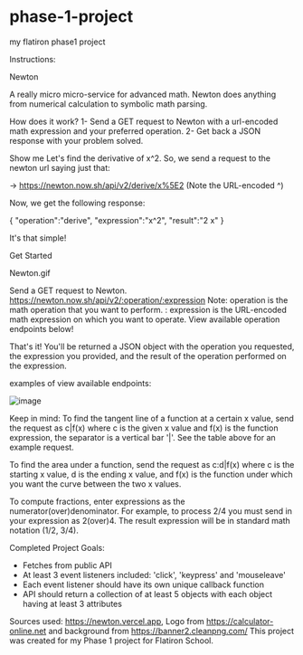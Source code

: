 # phase-1-project
my flatiron phase1 project

Instructions:

Newton

A really micro micro-service for advanced math.
Newton does anything from numerical calculation to symbolic math parsing.

How does it work?
1- Send a GET request to Newton with a url-encoded math expression and your preferred operation.
2- Get back a JSON response with your problem solved.

Show me
Let's find the derivative of x^2. So, we send a request to the newton url saying just that:

-> https://newton.now.sh/api/v2/derive/x%5E2 (Note the URL-encoded ^)

Now, we get the following response:

{
  "operation":"derive",
  "expression":"x^2",
  "result":"2 x"
}

It's that simple!


Get Started

Newton.gif

Send a GET request to Newton.
https://newton.now.sh/api/v2/:operation/:expression
Note: operation is the math operation that you want to perform. : expression is the URL-encoded math expression on which you want to operate. View available operation endpoints below!

That's it! You'll be returned a JSON object with the operation you requested, the expression you provided, and the result of the operation performed on the expression.

examples of view available endpoints:

![image](https://github.com/arda1362/phase-1-project/assets/126632174/958b9a92-dfbe-4c23-818b-a9818a78f20c)


Keep in mind: To find the tangent line of a function at a certain x value, send the request as c|f(x) where c is the given x value and f(x) is the function expression, the separator is a vertical bar '|'. See the table above for an example request.

To find the area under a function, send the request as c:d|f(x) where c is the starting x value, d is the ending x value, and f(x) is the function under which you want the curve between the two x values.

To compute fractions, enter expressions as the numerator(over)denominator. For example, to process 2/4 you must send in your expression as 2(over)4. The result expression will be in standard math notation (1/2, 3/4).

Completed Project Goals:
- Fetches from public API
- At least 3 event listeners included: 'click',  'keypress' and 'mouseleave'
- Each event listener should have its own unique callback function
- API should return a collection of at least 5 objects with each object having at least 3 attributes
 
Sources used: https://newton.vercel.app, Logo from https://calculator-online.net and background from https://banner2.cleanpng.com/
This project was created for my Phase 1 project for Flatiron School.
